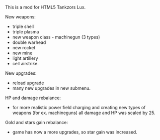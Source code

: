 This is a mod for HTML5 Tankzors Lux. 

New weapons:
- triple shell
- triple plasma
- new weapon class - machinegun (3 types)
- double warhead
- new rocket
- new mine
- light artillery
- cell airstrike.

New upgrades:
- reload upgrade
- many new upgrades in new submenu.

HP and damage rebalance:
- for more realistic power field charging and creating new types of weapons (for ex. machineguns) all damage and HP was scaled by 25. 

Gold and stars gain rebalance:
- game has now a more upgrades, so star gain was increased.

